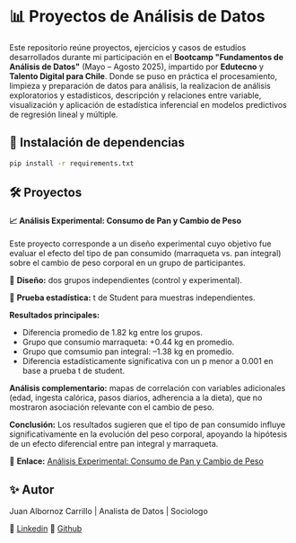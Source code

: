 # 📊 Proyectos de Análisis de Datos

Este repositorio reúne proyectos, ejercicios y casos de estudios desarrollados durante mi participación en el **Bootcamp "Fundamentos de Análisis de Datos"** (Mayo – Agosto 2025), impartido por **Edutecno** y **Talento Digital para Chile**. Donde se puso en práctica el procesamiento, limpieza y preparación de datos para análisis, la realizacion de análisis exploratorios y estadisticos, descripción y relaciones entre variable, visualización y aplicación de estadística inferencial en modelos predictivos de regresión lineal y múltiple. 

## 📌 Instalación de dependencias

```bash
pip install -r requirements.txt
```

## 🛠️ Proyectos

#### 📈 **Análisis Experimental: Consumo de Pan y Cambio de Peso**

Este proyecto corresponde a un diseño experimental cuyo objetivo fue evaluar el efecto del tipo de pan consumido (marraqueta vs. pan integral) sobre el cambio de peso corporal en un grupo de participantes.

🔹 **Diseño:** dos grupos independientes (control y experimental).

🔹 **Prueba estadística:** t de Student para muestras independientes.

**Resultados principales:**

  - Diferencia promedio de 1.82 kg entre los grupos.
  - Grupo que consumio marraqueta: +0.44 kg en promedio.
  - Grupo que comsumio pan integral: –1.38 kg en promedio.
  - Diferencia estadísticamente significativa con un p menor a 0.001 en base a prueba t de student.

**Análisis complementario:** mapas de correlación con variables adicionales (edad, ingesta calórica, pasos diarios, adherencia a la dieta), que no mostraron asociación relevante con el cambio de peso.

**Conclusión:** Los resultados sugieren que el tipo de pan consumido influye significativamente en la evolución del peso corporal, apoyando la hipótesis de un efecto diferencial entre pan integral y marraqueta.

📎 **Enlace:** [Análisis Experimental: Consumo de Pan y Cambio de Peso](https://github.com/JuanAlbornoz32/Proyectos_Bootcamp_Analisis_de_Datos/blob/main/analisis_experimental/dise%C3%B1o_experimental.ipynb)

## ✨ Autor

Juan Albornoz Carrillo | Analista de Datos | Sociologo 

📌 [Linkedin](https://www.linkedin.com/in/juan-albornoz-carrillo/)
📌 [Github](https://github.com/JuanAlbornoz32)


